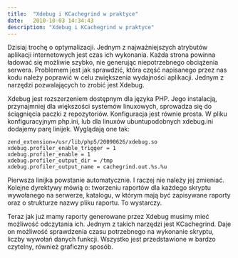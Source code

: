 ```yaml
---
title:  "Xdebug i KCachegrind w praktyce"
date:   2010-10-03 14:34:43
description: "Xdebug i KCachegrind w praktyce"
---
```


Dzisiaj trochę o optymalizacji. Jednym z najważniejszych atrybutów aplikacji internetowych jest czas ich wykonania. Każda strona powinna ładować się możliwie szybko, nie generując niepotrzebnego obciążenia serwera. Problemem jest jak sprawdzić, która część napisanego przez nas kodu należy poprawić w celu zwiększenia wydajności aplikacji. Jednym z narzędzi pozwalających to zrobić jest Xdebug.

Xdebug jest rozszerzeniem dostępnym dla języka PHP. Jego instalacją, przynajmniej dla większości systemów linuxowych, sprowadza się do ściągnięcia paczki z repozytoriów. Konfiguracja jest równie prosta. W pliku konfiguracyjnym php.ini, lub dla linuxów ubuntupodobnych xdebug.ini dodajemy parę linijek. Wyglądają one tak:

```
zend_extension=/usr/lib/php5/20090626/xdebug.so 
xdebug.profiler_enable_trigger = 1
xdebug.profiler_enable = 1
xdebug.profiler_output_dir = /tmp
xdebug.profiler_output_name = cachegrind.out.%s.%u
```

Pierwsza linijka powstanie automatycznie. I raczej nie należy jej zmieniać. Kolejne dyrektywy mówią o: tworzeniu raportów dla każdego skryptu wywołanego na serwerze, katalogu, w którym mają być zapisywane raporty oraz o strukturze nazwy pliku raportu. To wystarczy.

Teraz jak już mamy raporty generowane przez Xdebug musimy mieć możliwość odczytania ich. Jednym z takich narzędzi jest KCachegrind. Daje on możliwość sprawdzenia czasu potrzebnego na wykonanie skryptu, liczby wywołań danych funkcji. Wszystko jest przedstawione w bardzo czytelny, również graficzny sposób.
